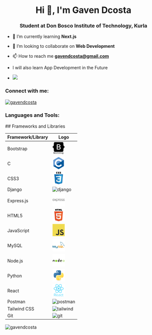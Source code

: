 <h1 align="center">Hi 👋, I'm Gaven Dcosta</h1>
<h3 align="center">Student at Don Bosco Institute of Technology, Kurla</h3>

- 🌱 I’m currently learning **Next.js**

- 👯 I’m looking to collaborate on **Web Development**

- 📫 How to reach me **gavendcosta@gmail.com**

- I will also learn App Development in the Future

- ![](https://komarev.com/ghpvc/?username=TeddyGaven)

<h3 align="left">Connect with me:</h3>
<p align="left">
<a href="https://www.linkedin.com/in/gaven-dcosta-b18165239/" target="blank"><img align="center" src="https://raw.githubusercontent.com/rahuldkjain/github-profile-readme-generator/master/src/images/icons/Social/linked-in-alt.svg" alt="gavendcosta" height="30" width="40" /></a>
</p>

<h3 align="left">Languages and Tools:</h3>
<p align="left"> 
## Frameworks and Libraries

| Framework/Library | Logo                                                                                                 |
|-------------------|------------------------------------------------------------------------------------------------------|
| Bootstrap         | <img src="https://raw.githubusercontent.com/devicons/devicon/master/icons/bootstrap/bootstrap-plain-wordmark.svg" alt="bootstrap" width="40" height="40"/>           |
| C                 | <img src="https://raw.githubusercontent.com/devicons/devicon/master/icons/c/c-original.svg" alt="c" width="40" height="40"/>                               |
| CSS3              | <img src="https://raw.githubusercontent.com/devicons/devicon/master/icons/css3/css3-original-wordmark.svg" alt="css3" width="40" height="40"/>                 |
| Django            | <img src="https://cdn.worldvectorlogo.com/logos/django.svg" alt="django" width="40" height="40"/>                                                                 |
| Express.js        | <img src="https://raw.githubusercontent.com/devicons/devicon/master/icons/express/express-original-wordmark.svg" alt="express" width="40" height="40"/>   |
| HTML5             | <img src="https://raw.githubusercontent.com/devicons/devicon/master/icons/html5/html5-original-wordmark.svg" alt="html5" width="40" height="40"/>             |
| JavaScript       | <img src="https://raw.githubusercontent.com/devicons/devicon/master/icons/javascript/javascript-original.svg" alt="javascript" width="40" height="40"/>     |
| MySQL             | <img src="https://raw.githubusercontent.com/devicons/devicon/master/icons/mysql/mysql-original-wordmark.svg" alt="mysql" width="40" height="40"/>             |
| Node.js          | <img src="https://raw.githubusercontent.com/devicons/devicon/master/icons/nodejs/nodejs-original-wordmark.svg" alt="nodejs" width="40" height="40"/>       |
| Python           | <img src="https://raw.githubusercontent.com/devicons/devicon/master/icons/python/python-original.svg" alt="python" width="40" height="40"/>                 |
| React            | <img src="https://raw.githubusercontent.com/devicons/devicon/master/icons/react/react-original-wordmark.svg" alt="react" width="40" height="40"/>           |
| Postman          | <img src="https://www.vectorlogo.zone/logos/getpostman/getpostman-icon.svg" alt="postman" width="40" height="40"/>                                              |
| Tailwind CSS     | <img src="https://www.vectorlogo.zone/logos/tailwindcss/tailwindcss-icon.svg" alt="tailwind" width="40" height="40"/>                                           |
| Git              | <img src="https://www.vectorlogo.zone/logos/git-scm/git-scm-icon.svg" alt="git" width="40" height="40"/>                                                         |

</p>

 
<p><img align="center" src="https://github-readme-streak-stats.herokuapp.com/?user=gavendcosta&" alt="gavendcosta" /></p>
